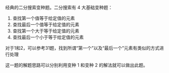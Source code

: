 ﻿经典的二分搜索变种题。二分搜索有 4 大基础变种题：

1. 查找第一个值等于给定值的元素
2. 查找最后一个值等于给定值的元素
3. 查找第一个大于等于给定值的元素
4. 查找最后一个小于等于给定值的元素

对于1和2，可以参考31题，找到所谓“第一个”以及“最后一个”元素有类似的方式进行处理

这一题的解题思路可以分别利用变种 1 和变种 2 的解法就可以做出此题。


